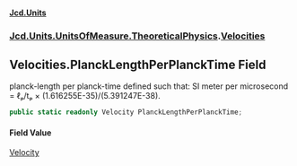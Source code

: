 #### [Jcd.Units](index 'index')
### [Jcd.Units.UnitsOfMeasure.TheoreticalPhysics](Jcd.Units.UnitsOfMeasure.TheoreticalPhysics 'Jcd.Units.UnitsOfMeasure.TheoreticalPhysics').[Velocities](Velocities 'Jcd.Units.UnitsOfMeasure.TheoreticalPhysics.Velocities')

## Velocities.PlanckLengthPerPlanckTime Field

planck-length per planck-time defined such that: SI meter per microsecond = ℓₚ/tₚ × (1.616255E-35)/(5.391247E-38).

```csharp
public static readonly Velocity PlanckLengthPerPlanckTime;
```

#### Field Value
[Velocity](Velocity 'Jcd.Units.UnitTypes.Velocity')